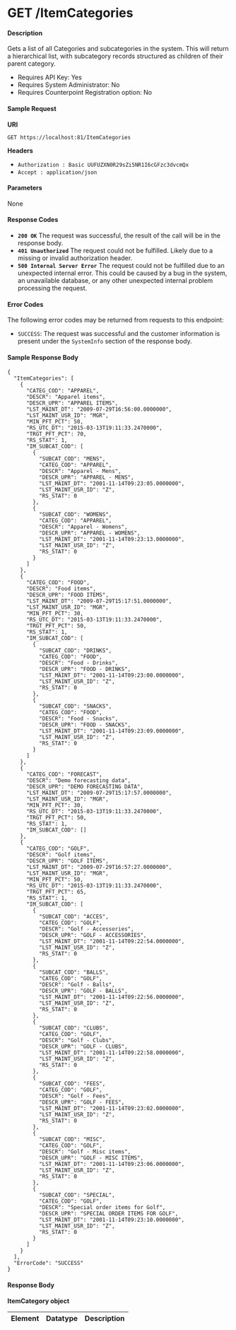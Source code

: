 
# GET /ItemCategories

#### Description
Gets a list of all Categories and subcategories in the system. This will return a hierarchical list, with subcategory records structured as children of their parent category.

- Requires API Key: Yes
- Requires System Administrator: No
- Requires Counterpoint Registration option: No

#### Sample Request

**URI**

`GET https://localhost:81/ItemCategories`

**Headers**
- `Authorization : Basic UUFUZXN0R29sZi5NR1I6cGFzc3dvcmQx`
- `Accept : application/json`

#### Parameters
None

#### Response Codes
- **<code>200 OK</code>** The request was successful, the result of the call will be in the response body.
- **<code>401 Unauthorized</code>** The request could not be fulfilled. Likely due to a missing or invalid authorization header.
- **<code>500 Internal Server Error</code>** The request could not be fulfilled due to an unexpected internal error. This could be caused by a bug in the system, an unavailable database, or any other unexpected internal problem processing the request.
 
#### Error Codes
The following error codes may be returned from requests to this endpoint:
- `SUCCESS`: The request was successful and the customer information is present under the `SystemInfo` section of the response body.

#### Sample Response Body

```
{
  "ItemCategories": [
    {
      "CATEG_COD": "APPAREL",
      "DESCR": "Apparel items",
      "DESCR_UPR": "APPAREL ITEMS",
      "LST_MAINT_DT": "2009-07-29T16:56:00.0000000",
      "LST_MAINT_USR_ID": "MGR",
      "MIN_PFT_PCT": 50,
      "RS_UTC_DT": "2015-03-13T19:11:33.2470000",
      "TRGT_PFT_PCT": 70,
      "RS_STAT": 1,
      "IM_SUBCAT_COD": [
        {
          "SUBCAT_COD": "MENS",
          "CATEG_COD": "APPAREL",
          "DESCR": "Apparel - Mens",
          "DESCR_UPR": "APPAREL - MENS",
          "LST_MAINT_DT": "2001-11-14T09:23:05.0000000",
          "LST_MAINT_USR_ID": "Z",
          "RS_STAT": 0
        },
        {
          "SUBCAT_COD": "WOMENS",
          "CATEG_COD": "APPAREL",
          "DESCR": "Apparel - Womens",
          "DESCR_UPR": "APPAREL - WOMENS",
          "LST_MAINT_DT": "2001-11-14T09:23:13.0000000",
          "LST_MAINT_USR_ID": "Z",
          "RS_STAT": 0
        }
      ]
    },
    {
      "CATEG_COD": "FOOD",
      "DESCR": "Food items",
      "DESCR_UPR": "FOOD ITEMS",
      "LST_MAINT_DT": "2009-07-29T15:17:51.0000000",
      "LST_MAINT_USR_ID": "MGR",
      "MIN_PFT_PCT": 30,
      "RS_UTC_DT": "2015-03-13T19:11:33.2470000",
      "TRGT_PFT_PCT": 50,
      "RS_STAT": 1,
      "IM_SUBCAT_COD": [
        {
          "SUBCAT_COD": "DRINKS",
          "CATEG_COD": "FOOD",
          "DESCR": "Food - Drinks",
          "DESCR_UPR": "FOOD - DRINKS",
          "LST_MAINT_DT": "2001-11-14T09:23:00.0000000",
          "LST_MAINT_USR_ID": "Z",
          "RS_STAT": 0
        },
        {
          "SUBCAT_COD": "SNACKS",
          "CATEG_COD": "FOOD",
          "DESCR": "Food - Snacks",
          "DESCR_UPR": "FOOD - SNACKS",
          "LST_MAINT_DT": "2001-11-14T09:23:09.0000000",
          "LST_MAINT_USR_ID": "Z",
          "RS_STAT": 0
        }
      ]
    },
    {
      "CATEG_COD": "FORECAST",
      "DESCR": "Demo forecasting data",
      "DESCR_UPR": "DEMO FORECASTING DATA",
      "LST_MAINT_DT": "2009-07-29T15:17:57.0000000",
      "LST_MAINT_USR_ID": "MGR",
      "MIN_PFT_PCT": 30,
      "RS_UTC_DT": "2015-03-13T19:11:33.2470000",
      "TRGT_PFT_PCT": 50,
      "RS_STAT": 1,
      "IM_SUBCAT_COD": []
    },
    {
      "CATEG_COD": "GOLF",
      "DESCR": "Golf items",
      "DESCR_UPR": "GOLF ITEMS",
      "LST_MAINT_DT": "2009-07-29T16:57:27.0000000",
      "LST_MAINT_USR_ID": "MGR",
      "MIN_PFT_PCT": 50,
      "RS_UTC_DT": "2015-03-13T19:11:33.2470000",
      "TRGT_PFT_PCT": 65,
      "RS_STAT": 1,
      "IM_SUBCAT_COD": [
        {
          "SUBCAT_COD": "ACCES",
          "CATEG_COD": "GOLF",
          "DESCR": "Golf - Accessories",
          "DESCR_UPR": "GOLF - ACCESSORIES",
          "LST_MAINT_DT": "2001-11-14T09:22:54.0000000",
          "LST_MAINT_USR_ID": "Z",
          "RS_STAT": 0
        },
        {
          "SUBCAT_COD": "BALLS",
          "CATEG_COD": "GOLF",
          "DESCR": "Golf - Balls",
          "DESCR_UPR": "GOLF - BALLS",
          "LST_MAINT_DT": "2001-11-14T09:22:56.0000000",
          "LST_MAINT_USR_ID": "Z",
          "RS_STAT": 0
        },
        {
          "SUBCAT_COD": "CLUBS",
          "CATEG_COD": "GOLF",
          "DESCR": "Golf - Clubs",
          "DESCR_UPR": "GOLF - CLUBS",
          "LST_MAINT_DT": "2001-11-14T09:22:58.0000000",
          "LST_MAINT_USR_ID": "Z",
          "RS_STAT": 0
        },
        {
          "SUBCAT_COD": "FEES",
          "CATEG_COD": "GOLF",
          "DESCR": "Golf - Fees",
          "DESCR_UPR": "GOLF - FEES",
          "LST_MAINT_DT": "2001-11-14T09:23:02.0000000",
          "LST_MAINT_USR_ID": "Z",
          "RS_STAT": 0
        },
        {
          "SUBCAT_COD": "MISC",
          "CATEG_COD": "GOLF",
          "DESCR": "Golf - Misc items",
          "DESCR_UPR": "GOLF - MISC ITEMS",
          "LST_MAINT_DT": "2001-11-14T09:23:06.0000000",
          "LST_MAINT_USR_ID": "Z",
          "RS_STAT": 0
        },
        {
          "SUBCAT_COD": "SPECIAL",
          "CATEG_COD": "GOLF",
          "DESCR": "Special order items for Golf",
          "DESCR_UPR": "SPECIAL ORDER ITEMS FOR GOLF",
          "LST_MAINT_DT": "2001-11-14T09:23:10.0000000",
          "LST_MAINT_USR_ID": "Z",
          "RS_STAT": 0
        }
      ]
    }
  ],
  "ErrorCode": "SUCCESS"
}
```

#### Response Body

**ItemCategory object**

Element | Datatype | Description
------- | -------- | -----------



